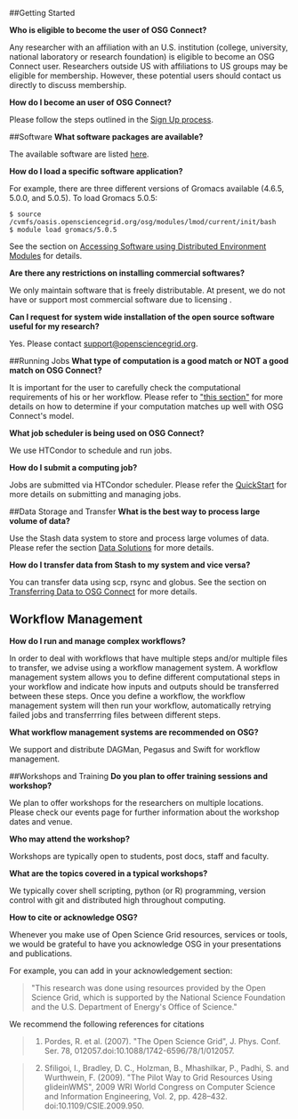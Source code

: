 [title]: - "Frequent Asked Questions"

##Getting Started

**Who is eligible to become the user of OSG Connect?**

Any researcher with an affiliation with an U.S. institution (college, university, national laboratory or research foundation) is eligible to become an OSG Connect user.  Researchers outside US with affiliations to US groups may be eligible for membership.  However, these potential users should contact us directly to discuss membership.

**How do I become an user of OSG Connect?**

Please follow the steps outlined in the [Sign Up process](http://osgconnect.net/signup). 

##Software
**What software packages are available?**

The available software are listed [here](http://support.opensciencegrid.org/solution/categories/5000160799/folders/5000260921/articles/5000634397-software-modules-catalog). 
 
**How do I load a specific software application?**

For example, there are three different versions of Gromacs available (4.6.5, 5.0.0, and 5.0.5).  To load Gromacs 5.0.5:


    $ source /cvmfs/oasis.opensciencegrid.org/osg/modules/lmod/current/init/bash
    $ module load gromacs/5.0.5


See the section on [Accessing Software using Distributed Environment Modules](http://support.opensciencegrid.org/solution/categories/5000160799/folders/5000260921/articles/5000634394-accessing-software-using-distributed-environment-modules) for details.
 
**Are there any restrictions on installing commercial softwares?**

We only maintain software that is freely distributable. At present, we do not have or support most commercial software due to licensing . 
 
**Can I request for system wide installation of  the open source software useful for my research?**

Yes. Please contact <support@opensciencegrid.org>.

##Running Jobs
**What type of computation is a good match or NOT a good match on OSG Connect?**

It is important for the user to carefully check the computational requirements of his or her workflow. Please refer to ["this section"](http://support.opensciencegrid.org/solution/categories/5000131843/folders/5000209523/articles/5000632058-is-high-throughput-computing-for-you-) for more details on how to determine if your computation matches up well with OSG Connect's model.

**What job scheduler is being used on OSG Connect?**

We use HTCondor to schedule and run jobs.
 
**How do I submit a computing job?**

Jobs are submitted via HTCondor scheduler. Please refer the [QuickStart](http://support.opensciencegrid.org/support/solutions/articles/5000633410-osg-connect-quickstart) for more details on submitting and managing jobs.
 

##Data Storage and Transfer
**What is the best way to process large volume of data?**

Use the Stash data system to store and process large volumes of data. Please refer the section [Data Solutions](http://support.opensciencegrid.org/support/solutions/folders/5000262152) for more details. 
 
**How do I transfer data from Stash to my system and vice versa?**

You can transfer data using scp, rsync and globus. See the section on [Transferring Data to OSG Connect](http://support.opensciencegrid.org/support/solutions/folders/5000260918) for more details.


## Workflow Management

**How do I run and manage complex workflows?**

In order to deal with workflows that have multiple steps and/or multiple files to transfer, we advise using a workflow management system.  A workflow management system allows you to define different computational steps in your workflow and indicate how inputs and outputs should be transferred between these steps.  Once you define a workflow, the workflow management system will then run your workflow, automatically retrying failed jobs and transferrring files between different steps.

**What workflow management systems are recommended on OSG?**

We support and distribute DAGMan, Pegasus and Swift for workflow management.

##Workshops and Training
**Do you plan to offer training sessions and workshop?**

We plan to offer workshops for the researchers on multiple locations. Please check our events page for further information about the workshop dates and venue. 
 
**Who may attend the workshop?**

Workshops are typically open to students, post docs, staff and faculty.
 
**What are the topics covered in a typical workshops?**

We typically cover shell scripting, python (or R) programming, version control with git  and distributed high throughout computing.  

**How to cite or acknowledge OSG?**

Whenever you make use of Open Science Grid resources, services or tools, we would be grateful to have you acknowledge OSG in your presentations and publications. 

For example, you can add in your acknowledgement section:
 
> "This research was done using resources provided by the Open Science Grid, which is supported by the National Science Foundation and the U.S. Department of Energy's Office of Science." 

We recommend the following references for citations

> 1) Pordes, R. et al. (2007). "The Open Science Grid", J. Phys. Conf. Ser. 78, 012057.doi:10.1088/1742-6596/78/1/012057.

> 2) Sfiligoi, I., Bradley, D. C., Holzman, B., Mhashilkar, P., Padhi, S. and Wurthwein, F. (2009). "The Pilot Way to Grid Resources Using glideinWMS", 2009 WRI World Congress on Computer Science and Information Engineering, Vol. 2, pp. 428–432. doi:10.1109/CSIE.2009.950.
 

 
